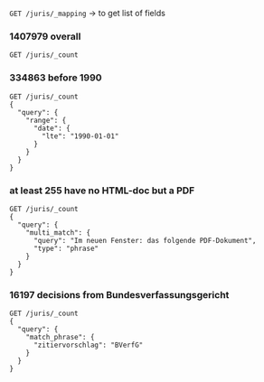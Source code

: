 `GET /juris/_mapping` -> to get list of fields

### 1407979 overall
`GET /juris/_count`  

### 334863 before 1990
    GET /juris/_count
    {
      "query": {
        "range": {
          "date": {
            "lte": "1990-01-01"
          }
        }
      }
    }
    
### at least 255 have no HTML-doc but a PDF
    
    GET /juris/_count
    {
      "query": {
        "multi_match": {
          "query": "Im neuen Fenster: das folgende PDF-Dokument",
          "type": "phrase"
        }
      }
    }
    
### 16197 decisions from Bundesverfassungsgericht

    GET /juris/_count
    {
      "query": {
        "match_phrase": {
          "zitiervorschlag": "BVerfG"
        }
      }
    }